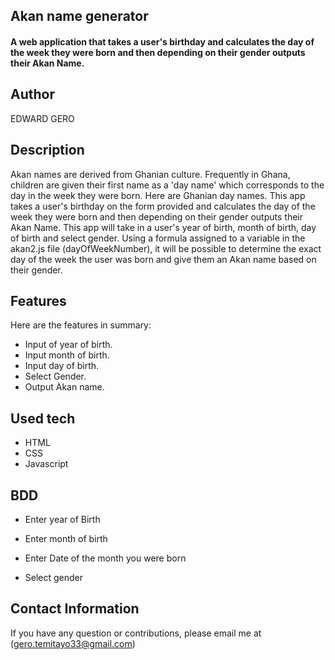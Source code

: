 ## Akan name generator
#### A web application that takes a user's birthday and calculates the day of the week they were born and then depending on their gender outputs their Akan Name. 

## Author
EDWARD GERO

## Description
Akan names are derived from Ghanian culture. Frequently in Ghana, children are given their first name as a 'day name' which corresponds to the day in the week they were born. Here are Ghanian day names. This app takes a user's birthday on the form provided and calculates the day of the week they were born and then depending on their gender outputs their Akan Name.
This app will take in a user's year of birth, month of birth, day of birth and select gender. Using a formula assigned to a variable in the akan2.js file (dayOfWeekNumber), it will be possible to determine the exact day of the week the user was born and give them an Akan name based on their gender.

## Features
Here are the features in summary:
* Input of year of birth.
* Input month of birth.
* Input day of birth.
* Select Gender.
* Output Akan name.

##  Used tech
* HTML  
* CSS
* Javascript

## BDD
* Enter year of Birth 

* Enter month of birth 
* Enter Date of the month you were born
* Select gender 

## Contact Information 

If you have any question or contributions, please email me at (gero.temitayo33@gmail.com)

